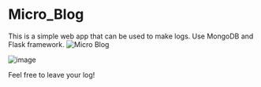 # Micro_Blog

This is a simple web app that can be used to make logs. Use MongoDB and Flask framework. ![Micro Blog](https://micro-blog-app-jcvr.herokuapp.com/)


![image](https://user-images.githubusercontent.com/70031233/134812785-761ff7ff-028b-49fa-8a67-c0664616176e.png)

Feel free to leave your log!
